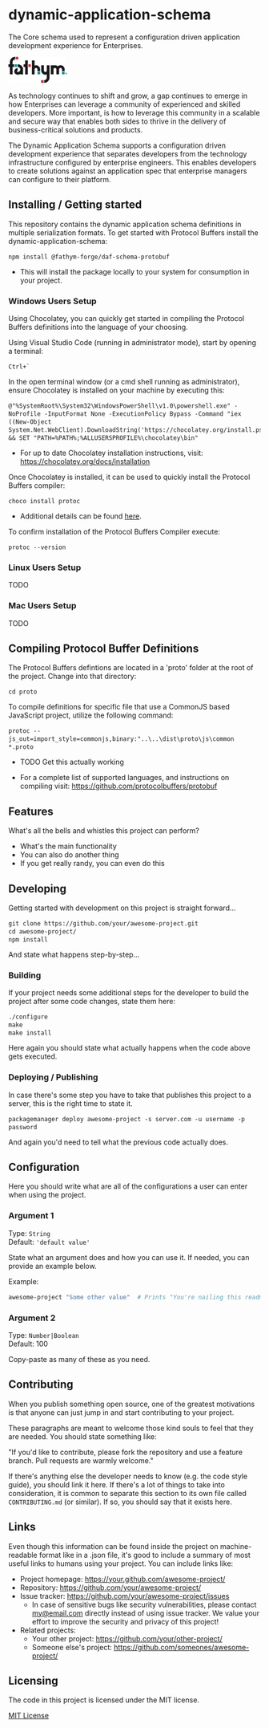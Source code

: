 # dynamic-application-schema

The Core schema used to represent a configuration driven application development experience for Enterprises.

![Logo of the project](/public/img/logo.png)

As technology continues to shift and grow, a gap continues to emerge in how Enterprises can leverage a community of experienced and skilled developers.  More important, is how to leverage this community in a scalable and secure way that enables both sides to thrive in the delivery of business-critical solutions and products.

The Dynamic Application Schema supports a configuration driven development experience that separates developers from the technology infrastructure configured by enterprise engineers.  This enables developers to create solutions against an application spec that enterprise managers can configure to their platform.

## Installing / Getting started

This repository contains the dynamic application schema definitions in multiple serialization formats.  To get started with Protocol Buffers install the dynamic-application-schema:

```shell
npm install @fathym-forge/daf-schema-protobuf
```

* This will install the package locally to your system for consumption in your project.

### Windows Users Setup

Using Chocolatey, you can quickly get started in compiling the Protocol Buffers definitions into the language of your choosing.  

Using Visual Studio Code (running in administrator mode), start by opening a terminal:

```shell
Ctrl+`
```

In the open terminal window (or a cmd shell running as administrator), ensure Chocolatey is installed on your machine by executing this:

```shell
@"%SystemRoot%\System32\WindowsPowerShell\v1.0\powershell.exe" -NoProfile -InputFormat None -ExecutionPolicy Bypass -Command "iex ((New-Object System.Net.WebClient).DownloadString('https://chocolatey.org/install.ps1'))" && SET "PATH=%PATH%;%ALLUSERSPROFILE%\chocolatey\bin"
```

* For up to date Chocolatey installation instructions, visit: <https://chocolatey.org/docs/installation>

Once Chocolatey is installed, it can be used to quickly install the Protocol Buffers compiler:

```shell
choco install protoc
```

* Additional details can be found [here](https://chocolatey.org/packages/protoc).

To confirm installation of the Protocol Buffers Compiler execute:

```shell
protoc --version
```

### Linux Users Setup

TODO

### Mac Users Setup

TODO

## Compiling Protocol Buffer Definitions

The Protocol Buffers defintions are located in a 'proto' folder at the root of the project.  Change into that directory:

```shell
cd proto
```

To compile definitions for specific file that use a CommonJS based JavaScript project, utilize the following command:

```shell
protoc --js_out=import_style=commonjs,binary:"..\..\dist\proto\js\common *.proto
```

* TODO Get this actually working

* For a complete list of supported languages, and instructions on compiling visit: <https://github.com/protocolbuffers/protobuf>

## Features

What's all the bells and whistles this project can perform?

* What's the main functionality
* You can also do another thing
* If you get really randy, you can even do this

## Developing

Getting started with development on this project is straight forward...

```shell
git clone https://github.com/your/awesome-project.git
cd awesome-project/
npm install
```

And state what happens step-by-step...

### Building

If your project needs some additional steps for the developer to build the
project after some code changes, state them here:

```shell
./configure
make
make install
```

Here again you should state what actually happens when the code above gets
executed.

### Deploying / Publishing

In case there's some step you have to take that publishes this project to a
server, this is the right time to state it.

```shell
packagemanager deploy awesome-project -s server.com -u username -p password
```

And again you'd need to tell what the previous code actually does.

## Configuration

Here you should write what are all of the configurations a user can enter when
using the project.

### Argument 1

Type: `String`  
Default: `'default value'`

State what an argument does and how you can use it. If needed, you can provide
an example below.

Example:

```bash
awesome-project "Some other value"  # Prints "You're nailing this readme!"
```

### Argument 2

Type: `Number|Boolean`  
Default: 100

Copy-paste as many of these as you need.

## Contributing

When you publish something open source, one of the greatest motivations is that
anyone can just jump in and start contributing to your project.

These paragraphs are meant to welcome those kind souls to feel that they are
needed. You should state something like:

"If you'd like to contribute, please fork the repository and use a feature
branch. Pull requests are warmly welcome."

If there's anything else the developer needs to know (e.g. the code style
guide), you should link it here. If there's a lot of things to take into
consideration, it is common to separate this section to its own file called
`CONTRIBUTING.md` (or similar). If so, you should say that it exists here.

## Links

Even though this information can be found inside the project on machine-readable
format like in a .json file, it's good to include a summary of most useful
links to humans using your project. You can include links like:

* Project homepage: <https://your.github.com/awesome-project/>
* Repository: <https://github.com/your/awesome-project/>
* Issue tracker: <https://github.com/your/awesome-project/issues>
  * In case of sensitive bugs like security vulnerabilities, please contact
    my@email.com directly instead of using issue tracker. We value your effort
    to improve the security and privacy of this project!
* Related projects:
  * Your other project: <https://github.com/your/other-project/>
  * Someone else's project: <https://github.com/someones/awesome-project/>

## Licensing

The code in this project is licensed under the MIT license.

[MIT License](/LICENSE)
